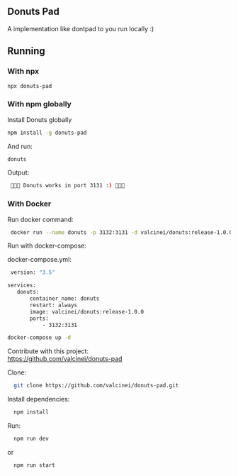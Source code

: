 ## Donuts Pad

A implementation like dontpad to you run locally :)
## Running

### With npx
 ```bash
 npx donuts-pad
 ```
 ### With npm globally
 Install Donuts globally
 ```bash
 npm install -g donuts-pad
 ```
 And run:
  ```bash
 donuts
 ```
 Output:
 ```bash
  🍩🍩🍩 Donuts works in port 3131 :) 🍩🍩🍩
 ```

 ### With Docker 
 Run docker command:
 ```bash
  docker run --name donuts -p 3132:3131 -d valcinei/donuts:release-1.0.0 
  ```
Run with docker-compose:
 
 docker-compose.yml:
 ```bash
  version: "3.5"

services:
    donuts:
        container_name: donuts
        restart: always
        image: valcinei/donuts:release-1.0.0
        ports: 
            - 3132:3131
  ```

   ```bash
  docker-compose up -d
  ```

Contribute with this project:  
https://github.com/valcinei/donuts-pad  

Clone:  
```bash
  git clone https://github.com/valcinei/donuts-pad.git
```

Install dependencies: 
```bash
  npm install
```
Run:
```bash
  npm run dev
```
or
```bash
  npm run start
```